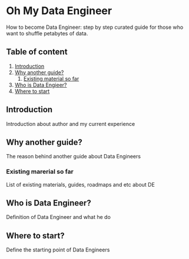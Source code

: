 # Oh My Data Engineer
How to become Data Engineer: step by step curated guide for those who want to shuffle petabytes of data.

## Table of content
1. [Introduction](#introduction)
2. [Why another guide?](#new_guide)
    1. [Existing material so far](#existing)
3. [Who is Data Engieer?](#what_is_de)
4. [Where to start](#where_to_start)

## Introduction <a name="introduction"></a>
Introduction about author and my current experience

## Why another guide? <a name="new_guide"></a>
The reason behind another guide about Data Engineers

### Existing marerial so far <a name="existing"></a>
List of existing materials, guides, roadmaps and etc about DE

## Who is Data Engineer? <a name="what_is_de"></a>
Definition of Data Engineer and what he do

## Where to start? <a name="where_to_start"></a>
Define the starting point of Data Engineers
